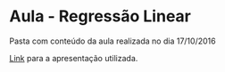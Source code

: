# Aula - Regressão Linear

Pasta com conteúdo da aula realizada no dia 17/10/2016

[Link](https://drive.google.com/open?id=1d4MZCmiVH3ClYaKkYVhjSaEvl-Nvdb30e0rWrBq1Yhg) para a apresentação utilizada.
